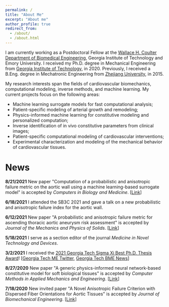 ```yaml
---
permalink: /
title: "About Me"
excerpt: "About me"
author_profile: true
redirect_from: 
  - /about/
  - /about.html
---
```


I am currently working as a Postdoctoral Fellow at the [Wallace H. Coulter Department of Biomedical Engineering](https://bme.gatech.edu/bme/), Georgia Institute of Technology and Emory University. I received my Ph.D. degree in Mechanical Engineering from [Georgia Institute of Technology](https://www.gatech.edu/), in 2020. Previously, I received a B.Eng. degree in Mechatronic Engineering from [Zhejiang University](https://www.zju.edu.cn/english/), in 2015.

My research interests span the fields of cardiovascular biomechanics, computational modeling, inverse methods, and machine learning. My current projects focus on the following areas:
* Machine learning surrogate models for fast computational analysis;
* Patient-specific modeling of arterial growth and remodeling;
* Physics-informed machine learning for constitutive modeling and personalized computation;
* Inverse identification of in vivo constitutive parameters from clinical images;
* Patient-specific computational modeling of cardiovascular interventions;
* Experimental characterization and modeling of the mechanical behavior of cardiovascular tissues.


News
===============
**8/21/2021** New paper "Computation of a probabilistic and anisotropic failure metric on the aortic wall using a machine learning-based surrogate model" is accepted by *Computers in Biology and Medicine*. [[Link](https://www.sciencedirect.com/science/article/pii/S0010482521005886?via%3Dihub)]

**6/18/2021** I attended the SB3C 2021 and gave a talk on a new probabilistic and anisotropic failure index for the aortic wall.

**6/12/2021** New paper "A probabilistic and anisotropic failure metric for ascending thoracic aortic aneurysm risk assessment" is accepted by *Journal of the Mechanics and Physics of Solids*. [[Link](https://www.sciencedirect.com/science/article/abs/pii/S002250962100199X?via%3Dihub)]

**5/18/2021** I serve as a section editor of the journal *Medicine in Novel Technology and Devices*.

**3/2/2021** I received the [2021 Georgia Tech Sigma Xi Best Ph.D. Thesis Award](https://cpb-us-w2.wpmucdn.com/sites.gatech.edu/dist/0/283/files/2021/03/2021-Sigma-Xi-Research-Award-Winners.final_.pdf)! [[Georgia Tech ME Twitter](https://twitter.com/MEGeorgiaTech/status/1367938343640707077), [Georgia Tech BME News](https://bme.gatech.edu/bme/news/sigma-xi-honors-voit-mitchell-impactful-research-2021-awards)]

**8/27/2020** New paper "A generic physics-informed neural network-based constitutive model for soft biological tissues" is accepted by *Computer Methods in Applied Mechanics and Engineering*. [[Link](https://www.sciencedirect.com/science/article/pii/S0045782520305879)]

**7/18/2020** New invited paper "A Novel Anisotropic Failure Criterion with Dispersed Fiber Orientations for Aortic Tissues" is accepted by *Journal of Biomechanical Engineering*. [[Link](https://asmedigitalcollection.asme.org/biomechanical/article/142/11/111002/1086084/A-Novel-Anisotropic-Failure-Criterion-With)]
